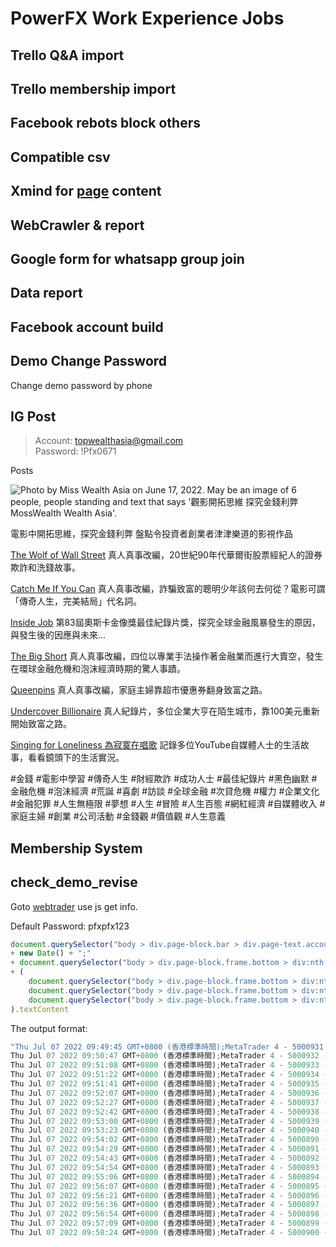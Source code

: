 # PowerFX Work Experience Jobs
## Trello Q&A import
## Trello membership import
## Facebook rebots block others
## Compatible csv
## Xmind for [page](https://remotecopier.xyz) content
## WebCrawler & report
## Google form for whatsapp group join
## Data report
## Facebook account build
## Demo Change Password
Change demo password by phone
## IG Post
> Account: topwealthasia@gmail.com\
> Password: !Pfx0671

Posts

![Photo by Miss Wealth Asia on June 17, 2022. May be an image of 6 people, people standing and text that says '觀影開拓思維 探究金錢利弊 MossWealth Wealth Asia'.](https://scontent-hkg4-1.cdninstagram.com/v/t51.2885-15/288563751_5078962482159007_4908072023966243223_n.jpg?stp=dst-jpg_e15_s150x150&_nc_ht=scontent-hkg4-1.cdninstagram.com&_nc_cat=107&_nc_ohc=dC5OvKFHDUAAX-9Z66M&edm=AOQ1c0wBAAAA&ccb=7-5&oh=00_AT9GhSe6dYUUS3sNxXEBctEAy4jpcDNgfTCpo54FbkJmUw&oe=62F21033&_nc_sid=8fd12b)

電影中開拓思維，探究金錢利弊
盤點令投資者創業者津津樂道的影視作品

[The Wolf of Wall Street](https://www.imdb.com/video/vi2312218649/)
真人真事改編，20世紀90年代華爾街股票經紀人的證券欺詐和洗錢故事。

[Catch Me If You Can](https://www.imdb.com/video/vi1220346137/)
真人真事改編，詐騙致富的聰明少年該何去何從？電影可謂「傳奇人生，完美結局」代名詞。

[Inside Job](https://www.imdb.com/video/vi751502873/)
第83屆奧斯卡金像獎最佳紀錄片獎，探究全球金融風暴發生的原因，與發生後的因應與未來...

[The Big Short](https://www.imdb.com/video/vi1593618969/)
真人真事改編，四位以專業手法操作著金融業而進行大賣空，發生在環球金融危機和泡沫經濟時期的驚人事蹟。

[Queenpins](https://www.imdb.com/video/vi436387865/)
真人真事改編，家庭主婦靠超市優惠券翻身致富之路。

[Undercover Billionaire](https://www.imdb.com/title/tt8417266/)
真人紀錄片，多位企業大亨在陌生城市，靠100美元重新開始致富之路。

[Singing for Loneliness 為寂寞在唱歌](https://youtu.be/26YYcc4LIm0/)
記錄多位YouTube自媒體人士的生活故事，看看鏡頭下的生活實況。

#金錢 #電影中學習 #傳奇人生 #財經欺詐 #成功人士 #最佳紀錄片 #黑色幽默 #金融危機 #泡沫經濟 #荒誕 #喜劇 #訪談 #全球金融 #次貸危機 #權力 #企業文化 #金融犯罪 #人生無極限 #夢想 #人生 #冒險 #人生百態 #網紅經濟 #自媒體收入 #家庭主婦 #創業 #公司活動 #金錢觀 #價值觀 #人生意義
## Membership System
## check_demo_revise
Goto [webtrader](https://webtrader.fxtrading.com/) use js get info.

Default Password: pfxpfx123
```javascript
document.querySelector("body > div.page-block.bar > div.page-text.account").textContent + ";"
+ new Date() + ";"
+ document.querySelector("body > div.page-block.frame.bottom > div:nth-child(3) > table > tbody > tr.total > td.iconed > div.container > span.content").textContent + ";"
+ (
    document.querySelector("body > div.page-block.frame.bottom > div:nth-child(3) > table > tbody > tr:nth-last-child(2) > td:nth-child(2) > div.container > span.content")??
    document.querySelector("body > div.page-block.frame.bottom > div:nth-child(2) > table > tbody > tr:nth-last-child(2) > td:nth-child(9) > div.container > span.content")??
    document.querySelector("body > div.page-block.frame.bottom > div:nth-child(2) > table > tbody > tr:nth-last-child(2) > td:nth-child(2) > div.container > span.content")
).textContent
```
The output format:
```javascript
"Thu Jul 07 2022 09:49:45 GMT+0800 (香港標準時間);MetaTrader 4 - 5000931 - FXTRADING.com-Demo: Demo Account;結餘: 5 267.99 USD  淨值: 5 252.58  預付款: 17.40  可用預付款: 5 235.18  預付款水準: 30 189.64%;2022.07.07 04:49:29
Thu Jul 07 2022 09:50:47 GMT+0800 (香港標準時間);MetaTrader 4 - 5000932 - FXTRADING.com-Demo: Demo Account;結餘: 5 191.99 USD  淨值: 5 160.63  預付款: 20.90  可用預付款: 5 139.73  預付款水準: 24 691.87%;2022.07.07 04:27:12
Thu Jul 07 2022 09:51:08 GMT+0800 (香港標準時間);MetaTrader 4 - 5000933 - FXTRADING.com-Demo: Demo Account;結餘: 5 020.00 USD  淨值: 5 020.00  可用預付款: 5 020.00;2022.07.06 09:14:35
Thu Jul 07 2022 09:51:22 GMT+0800 (香港標準時間);MetaTrader 4 - 5000934 - FXTRADING.com-Demo: Demo Account;結餘: 5 019.98 USD  淨值: 5 009.15  預付款: 10.44  可用預付款: 4 998.71  預付款水準: 47 969.06%;2022.07.07 04:38:06
Thu Jul 07 2022 09:51:41 GMT+0800 (香港標準時間);MetaTrader 4 - 5000935 - FXTRADING.com-Demo: Demo Account;結餘: 5 000.00 USD  淨值: 5 000.00  可用預付款: 5 000.00;2022.06.18 07:05:41
Thu Jul 07 2022 09:52:07 GMT+0800 (香港標準時間);MetaTrader 4 - 5000936 - FXTRADING.com-Demo: Demo Account;結餘: 5 000.00 USD  淨值: 5 000.00  可用預付款: 5 000.00;2022.06.18 07:05:48
Thu Jul 07 2022 09:52:27 GMT+0800 (香港標準時間);MetaTrader 4 - 5000937 - FXTRADING.com-Demo: Demo Account;結餘: 5 000.00 USD  淨值: 5 000.00  可用預付款: 5 000.00;2022.06.18 07:05:55
Thu Jul 07 2022 09:52:42 GMT+0800 (香港標準時間);MetaTrader 4 - 5000938 - FXTRADING.com-Demo: Demo Account;結餘: 5 000.00 USD  淨值: 5 000.00  可用預付款: 5 000.00;2022.06.18 07:06:02
Thu Jul 07 2022 09:53:00 GMT+0800 (香港標準時間);MetaTrader 4 - 5000939 - FXTRADING.com-Demo: Demo Account;結餘: 5 000.00 USD  淨值: 5 000.00  可用預付款: 5 000.00;2022.06.18 07:06:09
Thu Jul 07 2022 09:53:23 GMT+0800 (香港標準時間);MetaTrader 4 - 5000940 - FXTRADING.com-Demo: Demo Account;結餘: 5 000.00 USD  淨值: 5 000.00  可用預付款: 5 000.00;2022.06.18 07:09:16
Thu Jul 07 2022 09:54:02 GMT+0800 (香港標準時間);MetaTrader 4 - 5000890 - FXTRADING.com-Demo: Demo Account;結餘: 5 344.80 USD  淨值: 5 344.80  可用預付款: 5 344.80;2022.06.27 20:02:02
Thu Jul 07 2022 09:54:29 GMT+0800 (香港標準時間);MetaTrader 4 - 5000891 - FXTRADING.com-Demo: Demo Account;結餘: 5 057.02 USD  淨值: 5 057.02  可用預付款: 5 057.02;2022.06.28 11:50:34
Thu Jul 07 2022 09:54:43 GMT+0800 (香港標準時間);MetaTrader 4 - 5000892 - FXTRADING.com-Demo: Demo Account;結餘: 5 892.38 USD  淨值: 5 766.78  預付款: 6.35  可用預付款: 5 760.43  預付款水準: 90 757.41%;2022.06.28 10:00:00
Thu Jul 07 2022 09:54:54 GMT+0800 (香港標準時間);MetaTrader 4 - 5000893 - FXTRADING.com-Demo: Demo Account;結餘: 5 465.95 USD  淨值: 5 465.95  可用預付款: 5 465.95;2022.06.28 11:44:43
Thu Jul 07 2022 09:55:06 GMT+0800 (香港標準時間);MetaTrader 4 - 5000894 - FXTRADING.com-Demo: Demo Account;結餘: 5 010.01 USD  淨值: 5 010.01  可用預付款: 5 010.01;2022.06.21 10:55:26
Thu Jul 07 2022 09:56:07 GMT+0800 (香港標準時間);MetaTrader 4 - 5000895 - FXTRADING.com-Demo: Demo Account;結餘: 5 048.01 USD  淨值: 5 048.01  可用預付款: 5 048.01;2022.06.27 10:37:37
Thu Jul 07 2022 09:56:21 GMT+0800 (香港標準時間);MetaTrader 4 - 5000896 - FXTRADING.com-Demo: Demo Account;結餘: 5 350.40 USD  淨值: 5 350.40  可用預付款: 5 350.40;2022.06.27 18:50:02
Thu Jul 07 2022 09:56:36 GMT+0800 (香港標準時間);MetaTrader 4 - 5000897 - FXTRADING.com-Demo: Demo Account;結餘: 5 000.00 USD  淨值: 5 000.00  可用預付款: 5 000.00;2022.06.17 14:31:45
Thu Jul 07 2022 09:56:54 GMT+0800 (香港標準時間);MetaTrader 4 - 5000898 - FXTRADING.com-Demo: Demo Account;結餘: 5 023.98 USD  淨值: 5 023.98  可用預付款: 5 023.98;2022.06.27 10:36:47
Thu Jul 07 2022 09:57:09 GMT+0800 (香港標準時間);MetaTrader 4 - 5000899 - FXTRADING.com-Demo: Demo Account;結餘: 5 000.00 USD  淨值: 5 000.00  可用預付款: 5 000.00;2022.06.17 14:31:59
Thu Jul 07 2022 09:58:24 GMT+0800 (香港標準時間);MetaTrader 4 - 5000900 - FXTRADING.com-Demo: Demo Account;結餘: 5 475.06 USD  淨值: 5 475.06  可用預付款: 5 475.06;2022.06.28 11:23:23"
```
